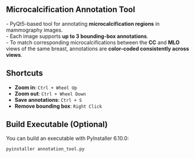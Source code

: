## Microcalcification Annotation Tool

\- PyQt5-based tool for annotating **microcalcification regions** in mammography images.  
\- Each image supports **up to 3 bounding-box annotations**.  
\- To match corresponding microcalcifications between the **CC** and **MLO** views of the same breast, annotations are **color-coded consistently across views**.  

## Shortcuts
- **Zoom in**: `Ctrl + Wheel Up`  
- **Zoom out**: `Ctrl + Wheel Down`  
- **Save annotations**: `Ctrl + S`  
- **Remove bounding box**: `Right Click`

## Build Executable (Optional)
You can build an executable with PyInstaller 6.10.0:

```bash
pyinstaller annotation_tool.py
```
